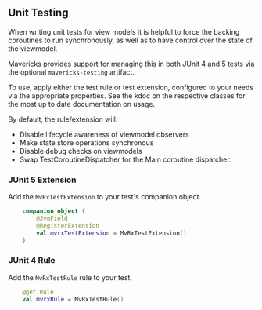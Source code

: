 ## Unit Testing
When writing unit tests for view models it is helpful to force the backing coroutines to run synchronously, as well as to have control over the state of the viewmodel.

Mavericks provides support for managing this in both JUnit 4 and 5 tests via the optional `mavericks-testing` artifact.

To use, apply either the test rule or test extension, configured to your needs via the appropriate properties. See the kdoc on the respective classes for the most up to date documentation on usage.

By default, the rule/extension will:
- Disable lifecycle awareness of viewmodel observers
- Make state store operations synchronous
- Disable debug checks on viewmodels
- Swap TestCoroutineDispatcher for the Main coroutine dispatcher.

### JUnit 5 Extension

Add the `MvRxTestExtension` to your test's companion object.
```kotlin
    companion object {
        @JvmField
        @RegisterExtension
        val mvrxTestExtension = MvRxTestExtension()
    }
```

### JUnit 4 Rule

Add the `MvRxTestRule` rule to your test.

```kotlin
    @get:Rule
    val mvrxRule = MvRxTestRule()
```
